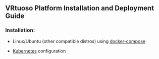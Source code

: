 
## VRtuoso Platform Installation and Deployment Guide

### Installation:

* Linux/Ubuntu (other compatible distros) using [docker-compose](https://github.com/vrtuosoio/Scripts/blob/master/docs/docker-compose-installation.md)

* [Kubernetes](https://github.com/vrtuosoio/Scripts/blob/master/docs/kubernetes-installation.md) configuration
